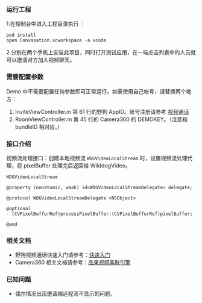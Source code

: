 ### 运行工程
1.在控制台中进入工程目录执行 ：

```
pod install
open Convasation.xcworkspace -a xcode
```
2.分别在两个手机上安装此项目，同时打开测试应用，在一端点击列表中的人员就可以邀请对方加入视频聊天。  
	  
### 需要配置参数
Demo 中不需要配置任何参数即可正常运行。如需使用自己帐号，请替换两个地方：

1. InviteViewController.m 第 61 行的野狗 AppID。账号注册请参考 [视频通话](https://docs.wilddog.com/video/iOS/quickstart/ios-conversation.html)
2. RoomViewController.m 第 45 行的 Camera360 的 DEMOKEY。（注意和 bundleID 相对应。)

### 接口介绍
视频流处理接口：创建本地视频流 `WDGVideoLocalStream` 时，设置视频流处理代理，将 pixelBuffer 处理完后返回给 WilddogVideo。

`WDGVideoLocalStream`


```
@property (nonatomic, weak) id<WDGVideoLocalStreamDelegate> delegate;

@protocol WDGVideoLocalStreamDelegate <NSObject>

@optional
- (CVPixelBufferRef)processPixelBuffer:(CVPixelBufferRef)pixelBuffer;

@end
```

### 相关文档
- 野狗视频通话快速入门请参考：[快速入门](https://docs.wilddog.com/video/iOS/quickstart/ios-conversation.html)
- Camera360 相关文档请参考：[品果视频美肤引擎](https://github.com/pinguo/PGSkinPrettifyEngine)

### 已知问题
- 偶尔情况出现邀请端远程流不显示的问题。